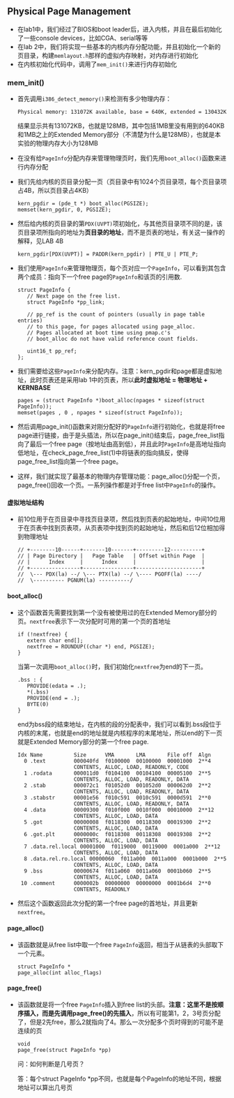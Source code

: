 ## Physical Page Management

- 在lab1中，我们经过了BIOS和boot leader后，进入内核，并且在最后初始化了一些console devices，比如CGA、serial等等
- 在lab 2中，我们将实现一些基本的内核内存分配功能，并且初始化一个新的页目录，构建`memlayout.h`那样的虚拟内存映射，对内存进行初始化
- 在内核初始化代码中，调用了`mem_init()`来进行内存初始化

### mem_init()

- 首先调用`i386_detect_memory()`来检测有多少物理内存：

  ```
  Physical memory: 131072K available, base = 640K, extended = 130432K
  ```

  结果显示共有131072KB，也就是128MB，其中包括1MB里没有用到的640KB和1MB之上的Extended Memory部分（不清楚为什么是128MB），也就是本实验的物理内存大小为128MB

- 在没有给`PageInfo`分配内存来管理物理页时，我们先用`boot_alloc()`函数来进行内存分配

- 我们先给内核的页目录分配一页（页目录中有1024个页目录项，每个页目录项占4B，所以页目录占4KB）

  ```
  kern_pgdir = (pde_t *) boot_alloc(PGSIZE);
  memset(kern_pgdir, 0, PGSIZE);
  ```

- 然后给内核的页目录的第`PDX(UVPT)`项初始化，与其他页目录项不同的是，该页目录项所指向的地址为**页目录的地址**，而不是页表的地址，有关这一操作的解释，见LAB 4B

  ```
  kern_pgdir[PDX(UVPT)] = PADDR(kern_pgdir) | PTE_U | PTE_P;
  ```

- 我们使用`PageInfo`来管理物理页，每个页对应一个`PageInfo`，可以看到其包含两个成员：指向下一个free page的`PageInfo`和该页的引用数.

  ```
  struct PageInfo {
     // Next page on the free list.
     struct PageInfo *pp_link;
  
     // pp_ref is the count of pointers (usually in page table entries)
     // to this page, for pages allocated using page_alloc.
     // Pages allocated at boot time using pmap.c's
     // boot_alloc do not have valid reference count fields.
  
     uint16_t pp_ref;
  };
  ```

- 我们需要给这些`PageInfo`来分配内存。注意：kern_pgdir和page都是虚拟地址，此时页表还是采用lab 1中的页表，所以**此时虚拟地址 = 物理地址 + KERNBASE**

  ```
  pages = (struct PageInfo *)boot_alloc(npages * sizeof(struct PageInfo));
  memset(pages , 0 , npages * sizeof(struct PageInfo));
  ```

- 然后调用page_init()函数来对刚分配好的`PageInfo`进行初始化，也就是将free page进行链接，由于是头插法，所以在page_init()结束后，page_free_list指向了最后一个free page（按地址由高到低），并且此时`PageInfo`是高地址指向低地址，在check_page_free_list(1)中将链表的指向搞反，使得page_free_list指向第一个free page。
- 这样，我们就实现了最基本的物理内存管理功能：page_alloc()分配一个页，page_free()回收一个页。一系列操作都是对于free list中`PageInfo`的操作。

#### 虚拟地址结构

- 前10位用于在页目录中寻找页目录项，然后找到页表的起始地址，中间10位用于在页表中找到页表项，从页表项中找到页的起始地址，然后和后12位相加得到物理地址

  ```
  // +--------10------+-------10-------+---------12----------+
  // | Page Directory |   Page Table   | Offset within Page  |
  // |      Index     |      Index     |                     |
  // +----------------+----------------+---------------------+
  //  \--- PDX(la) --/ \--- PTX(la) --/ \---- PGOFF(la) ----/
  //  \---------- PGNUM(la) ----------/
  ```

#### boot_alloc()

- 这个函数首先需要找到第一个没有被使用过的在Extended Memory部分的页。`nextfree`表示下一次分配时可用的第一个页的首地址

  ```
  if (!nextfree) {
     extern char end[];
     nextfree = ROUNDUP((char *) end, PGSIZE);
  }
  ```

  当第一次调用`boot_alloc()`时，我们初始化`nextfree`为end的下一页。

  ```
  .bss : {
     PROVIDE(edata = .);
     *(.bss)
     PROVIDE(end = .);
     BYTE(0)
  }
  ```

  end为bss段的结束地址，在内核的段的分配表中，我们可以看到.bss段位于内核的末尾，也就是end的地址就是内核程序的末尾地址，所以end的下一页就是Extended Memory部分的第一个free page.

  ```
  Idx Name          Size      VMA       LMA       File off  Algn
    0 .text         000040fd  f0100000  00100000  00001000  2**4
                    CONTENTS, ALLOC, LOAD, READONLY, CODE
    1 .rodata       000011d0  f0104100  00104100  00005100  2**5
                    CONTENTS, ALLOC, LOAD, READONLY, DATA
    2 .stab         000072c1  f01052d0  001052d0  000062d0  2**2
                    CONTENTS, ALLOC, LOAD, READONLY, DATA
    3 .stabstr      00001e56  f010c591  0010c591  0000d591  2**0
                    CONTENTS, ALLOC, LOAD, READONLY, DATA
    4 .data         00009300  f010f000  0010f000  00010000  2**12
                    CONTENTS, ALLOC, LOAD, DATA
    5 .got          00000008  f0118300  00118300  00019300  2**2
                    CONTENTS, ALLOC, LOAD, DATA
    6 .got.plt      0000000c  f0118308  00118308  00019308  2**2
                    CONTENTS, ALLOC, LOAD, DATA
    7 .data.rel.local 00001000  f0119000  00119000  0001a000  2**12
                    CONTENTS, ALLOC, LOAD, DATA
    8 .data.rel.ro.local 00000060  f011a000  0011a000  0001b000  2**5
                    CONTENTS, ALLOC, LOAD, DATA
    9 .bss          00000674  f011a060  0011a060  0001b060  2**5
                    CONTENTS, ALLOC, LOAD, DATA
   10 .comment      0000002b  00000000  00000000  0001b6d4  2**0
                    CONTENTS, READONLY
  ```

- 然后这个函数返回此次分配的第一个free page的首地址，并且更新`nextfree`。

#### page_alloc()

- 该函数就是从free list中取一个free `PageInfo`返回，相当于从链表的头部取下一个元素。

  ```
  struct PageInfo *
  page_alloc(int alloc_flags)
  ```

#### page_free()

- 该函数就是将一个free `PageInfo`插入到free list的头部。**注意：这里不是按顺序插入，而是先调用page_free()的先插入**，所以有可能第1，2，3号页分配了，但是2先free，那么2就指向了4。那么一次分配多个页时得到的可能不是连续的页

  ```
  void
  page_free(struct PageInfo *pp)
  ```

  问：如何判断是几号页？

  答：每个struct PageInfo *pp不同，也就是每个PageInfo的地址不同，根据地址可以算出几号页